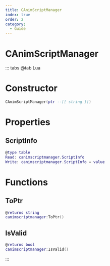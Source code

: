 ```yaml
---
title: CAnimScriptManager
index: true
order: 2
category:
  - Guide
---
```


# CAnimScriptManager

::: tabs
@tab Lua
# Constructor
```lua
CAnimScriptManager(ptr --[[ string ]])
```
# Properties
## ScriptInfo 
```lua
@type table
Read: canimscriptmanager.ScriptInfo
Write: canimscriptmanager.ScriptInfo = value
```
# Functions
## ToPtr
```lua
@returns string
canimscriptmanager:ToPtr()
```
## IsValid
```lua
@returns bool
canimscriptmanager:IsValid()
```

:::